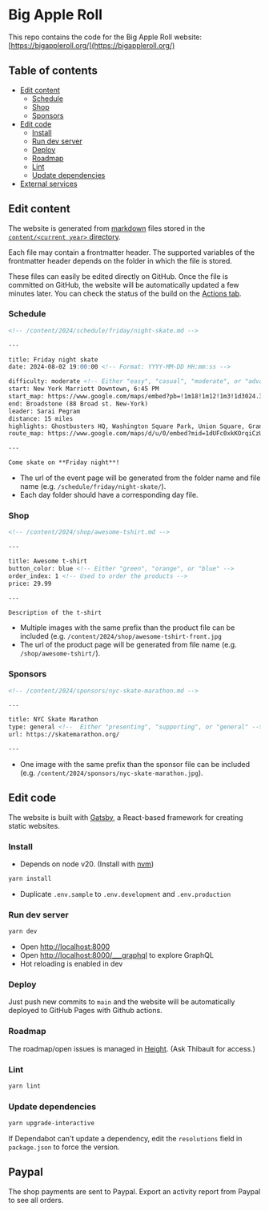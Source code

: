# Big Apple Roll

This repo contains the code for the Big Apple Roll website: [https://bigappleroll.org/](https://bigappleroll.org/)

## Table of contents

- [Edit content](#edit-content)
  - [Schedule](#schedule)
  - [Shop](#shop)
  - [Sponsors](#sponsors)
- [Edit code](#edit-code)
  - [Install](#install)
  - [Run dev server](#run-dev-server)
  - [Deploy](#deploy)
  - [Roadmap](#roadmap)
  - [Lint](#lint)
  - [Update dependencies](#update-dependencies)
- [External services](#external-services)

## Edit content

The website is generated from [markdown](https://docs.github.com/en/get-started/writing-on-github/getting-started-with-writing-and-formatting-on-github/basic-writing-and-formatting-syntax) files stored in the [`content/<current year>` directory](content/2024/).

Each file may contain a frontmatter header. The supported variables of the frontmatter header depends on the folder in which the file is stored.

These files can easily be edited directly on GitHub. Once the file is committed on GitHub, the website will be automatically updated a few minutes later. You can check the status of the build on the [Actions tab](/actions).

### Schedule

```md
<!-- /content/2024/schedule/friday/night-skate.md -->

---

title: Friday night skate
date: 2024-08-02 19:00:00 <!-- Format: YYYY-MM-DD HH:mm:ss -->

difficulty: moderate <!-- Either "easy", "casual", "moderate", or "advanced" -->
start: New York Marriott Downtown, 6:45 PM
start_map: https://www.google.com/maps/embed?pb=!1m18!1m12!1m3!1d3024.385716093497!2d-74.01706112379928!3d40.70952463776697!2m3!1f0!2f0!3f0!3m2!1i1024!2i768!4f13.1!3m3!1m2!1s0x89c25a1090488a95%3A0xb7522984917c278f!2sNew%20York%20Marriott%20Downtown!5e0!3m2!1sen!2sus!4v1715270006659!5m2!1sen!2sus
end: Broadstone (88 Broad st. New-York)
leader: Sarai Pegram
distance: 15 miles
highlights: Ghostbusters HQ, Washington Square Park, Union Square, Grand Central, First Ave Tunnel, Times Square, New York Public Library, Macy’s, Flatiron Building, Madison Square Park, Astor Place, St. Mark’s Place, Little Italy, and Chinatown
route_map: https://www.google.com/maps/d/u/0/embed?mid=1dUFc0xkKOrqiCzU5F4I_Mq7wDnuMVP0&ehbc=2E312F&noprof=1

---

Come skate on **Friday night**!
```

- The url of the event page will be generated from the folder name and file name (e.g. `/schedule/friday/night-skate/`).
- Each day folder should have a corresponding day file.

### Shop

```md
<!-- /content/2024/shop/awesome-tshirt.md -->

---

title: Awesome t-shirt
button_color: blue <!-- Either "green", "orange", or "blue" -->
order_index: 1 <!-- Used to order the products -->
price: 29.99

---

Description of the t-shirt
```

- Multiple images with the same prefix than the product file can be included (e.g. `/content/2024/shop/awesome-tshirt-front.jpg`
- The url of the product page will be generated from file name (e.g. `/shop/awesome-tshirt/`).

### Sponsors

```md
<!-- /content/2024/sponsors/nyc-skate-marathon.md -->

---

title: NYC Skate Marathon
type: general <!--  Either "presenting", "supporting", or "general" -->
url: https://skatemarathon.org/

---
```

- One image with the same prefix than the sponsor file can be included (e.g. `/content/2024/sponsors/nyc-skate-marathon.jpg`).

## Edit code

The website is built with [Gatsby](https://www.gatsbyjs.com), a React-based framework for creating static websites.

### Install

- Depends on node v20. (Install with [nvm](https://github.com/nvm-sh/nvm))

```sh
yarn install
```

- Duplicate `.env.sample` to `.env.development` and `.env.production`

### Run dev server

```sh
yarn dev
```

- Open [http://localhost:8000](http://localhost:8000)
- Open [http://localhost:8000/\_\_\_graphql](http://localhost:8000/___graphql) to explore GraphQL
- Hot reloading is enabled in dev

### Deploy

Just push new commits to `main` and the website will be automatically deployed to GitHub Pages with Github actions.

### Roadmap

The roadmap/open issues is managed in [Height](https://bar.height.app/). (Ask Thibault for access.)

### Lint

```sh
yarn lint
```

### Update dependencies

```sh
yarn upgrade-interactive
```

If Dependabot can't update a dependency, edit the `resolutions` field in `package.json` to force the version.

## Paypal

The shop payments are sent to Paypal. Export an activity report from Paypal to see all orders.
